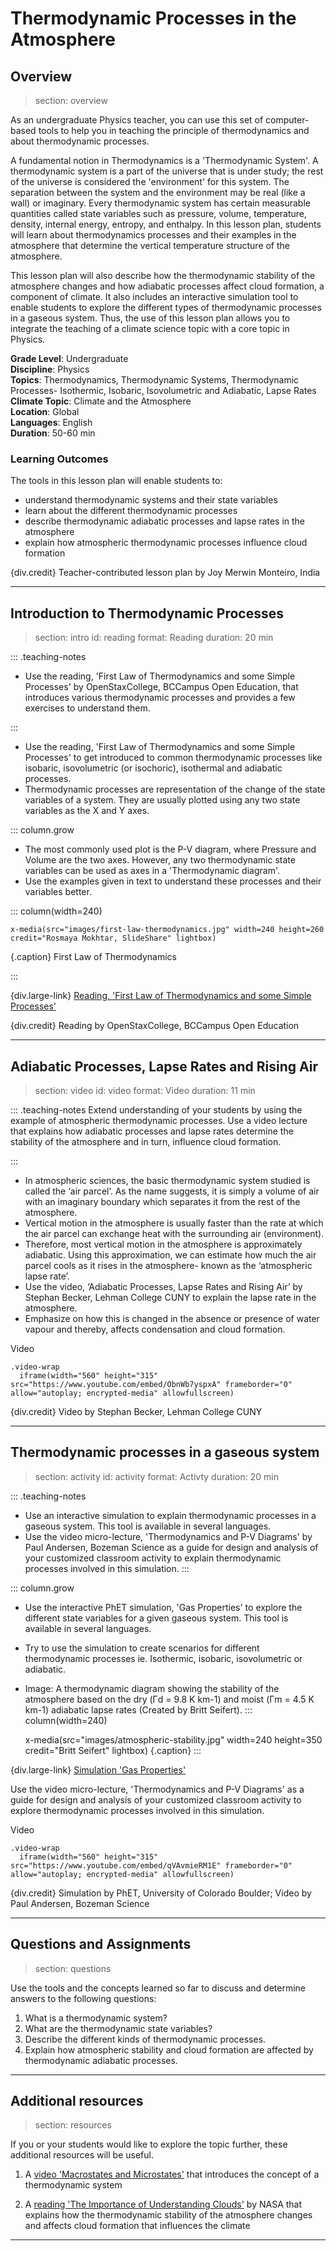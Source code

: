 ﻿# Thermodynamic Processes in the Atmosphere

## Overview
> section: overview

As an undergraduate Physics teacher, you can use this set of computer-based tools to help you in teaching the principle of thermodynamics and about thermodynamic processes.

A fundamental notion in Thermodynamics is a 'Thermodynamic System'. A thermodynamic system is a part of the universe that is under study; the rest of the universe is considered the 'environment' for this system. The separation between the system and the environment may be real (like a wall) or imaginary. Every thermodynamic system has certain measurable quantities called state variables such as pressure, volume, temperature, density, internal energy, entropy, and enthalpy. In this lesson plan, students will learn about thermodynamics processes and their examples in the atmosphere that determine the vertical temperature structure of the atmosphere.

This lesson plan will also describe how the thermodynamic stability of the atmosphere changes and how adiabatic processes affect cloud formation, a component of climate. It also includes an interactive simulation tool to enable students to explore the different types of thermodynamic processes in a gaseous system. Thus, the use of this lesson plan allows you to integrate the teaching of a climate science topic with a core topic in Physics.

__Grade Level__: Undergraduate  
__Discipline__: Physics  
__Topics__:  Thermodynamics, Thermodynamic Systems, Thermodynamic Processes- Isothermic, Isobaric, Isovolumetric and Adiabatic, Lapse Rates  
__Climate Topic__: Climate and the Atmosphere  
__Location__: Global  
__Languages__: English  
__Duration__: 50-60 min  

### Learning Outcomes

The tools in this lesson plan will enable students to:

* understand thermodynamic systems and their state variables
* learn about the different thermodynamic processes
* describe thermodynamic adiabatic processes and lapse rates in the atmosphere
* explain how atmospheric thermodynamic processes influence cloud formation


{div.credit} Teacher-contributed lesson plan by Joy Merwin Monteiro, India

---

## Introduction to Thermodynamic Processes
> section: intro
> id: reading
> format: Reading
> duration: 20 min

::: .teaching-notes
 * Use the reading, 'First Law of Thermodynamics and some Simple Processes' by OpenStaxCollege, BCCampus Open Education, that introduces various thermodynamic processes and provides a few exercises to understand them.

:::

* Use the reading, 'First Law of Thermodynamics and some Simple Processes' to get introduced to common thermodynamic processes like isobaric, isovolumetric (or isochoric), isothermal and adiabatic processes.
* Thermodynamic processes are representation of the change of the state variables of a system. They are usually plotted using any two state variables as the X and Y axes.


::: column.grow
 * The most commonly used plot is the P-V diagram, where Pressure and Volume are the two axes. However, any two thermodynamic state variables can be used as axes in a 'Thermodynamic diagram'.
 * Use the examples given in text to understand these processes and their variables better.


::: column(width=240)

    x-media(src="images/first-law-thermodynamics.jpg" width=240 height=260 credit="Rosmaya Mokhtar, SlideShare" lightbox)

{.caption} First Law of Thermodynamics

:::

{div.large-link} [Reading, 'First Law of Thermodynamics and some Simple Processes'](https://opentextbc.ca/physicstestbook2/chapter/the-first-law-of-thermodynamics-and-some-simple-processes/)

{div.credit} Reading by OpenStaxCollege, BCCampus Open Education


---

## Adiabatic Processes, Lapse Rates and Rising Air
> section: video 
> id: video
> format: Video
> duration: 11 min

::: .teaching-notes
Extend understanding of your students by using the example of atmospheric thermodynamic processes. Use a video lecture that explains how adiabatic processes and lapse rates determine the stability of the atmosphere and in turn, influence cloud formation.

:::
* In atmospheric sciences, the basic thermodynamic system studied is called the ‘air parcel’. As the name suggests, it is simply a volume of air with an imaginary boundary which separates it from the rest of the atmosphere.
* Vertical motion in the atmosphere is usually faster than the rate at which the air parcel can exchange heat with the surrounding air (environment).
* Therefore, most vertical motion in the atmosphere is approximately adiabatic. Using this approximation, we can estimate how much the air parcel cools as it rises in the atmosphere- known as the ‘atmospheric lapse rate’.
* Use the video, ‘Adiabatic Processes, Lapse Rates and Rising Air’ by Stephan Becker, Lehman College CUNY to explain the lapse rate in the atmosphere.
* Emphasize on how this is changed in the absence or presence of water vapour and thereby, affects condensation and cloud formation.



Video

	.video-wrap
      iframe(width="560" height="315" src="https://www.youtube.com/embed/ObnWb7yspxA" frameborder="0" allow="autoplay; encrypted-media" allowfullscreen)


{div.credit} Video by Stephan Becker, Lehman College CUNY

---

## Thermodynamic processes in a gaseous system
> section: activity
> id: activity
> format: Activty
> duration: 20 min

::: .teaching-notes
 * Use an interactive simulation to explain thermodynamic processes in a gaseous system. This tool is available in several languages.
 * Use the video micro-lecture, 'Thermodynamics and P-V Diagrams' by Paul Andersen, Bozeman Science as a guide for design and analysis of your customized classroom activity to explain thermodynamic processes involved in this simulation.
:::


::: column.grow
 * Use the interactive PhET simulation, 'Gas Properties' to explore the different state variables for a given gaseous system. This tool is available in several languages.
 * Try to use the simulation to create scenarios for different thermodynamic processes ie. Isothermic, isobaric, isovolumetric or adiabatic. 
 * Image: A thermodynamic diagram showing the stability of the atmosphere based on the dry (Γd = 9.8 K km-1) and moist (Γm = 4.5 K km-1) adiabatic lapse rates (Created by Britt Seifert).
::: column(width=240)

    x-media(src="images/atmospheric-stability.jpg" width=240 height=350 credit="Britt Seifert" lightbox)
{.caption} 
:::

{div.large-link} [Simulation 'Gas Properties'](https://phet.colorado.edu/en/simulation/legacy/gas-properties)


Use the video micro-lecture, 'Thermodynamics and P-V Diagrams' as a guide for design and analysis of your customized classroom activity to explore thermodynamic processes involved in this simulation.

Video

	.video-wrap
      iframe(width="560" height="315" src="https://www.youtube.com/embed/qVAvmieRM1E" frameborder="0" allow="autoplay; encrypted-media" allowfullscreen)


{div.credit} Simulation by PhET, University of Colorado Boulder; Video by Paul Andersen, Bozeman Science

---

## Questions and Assignments
> section: questions

Use the tools and the concepts learned so far to discuss and determine answers to the following questions:

1. What is a thermodynamic system?
2. What are the thermodynamic state variables?
3. Describe the different kinds of thermodynamic processes.
4. Explain how atmospheric stability and cloud formation are affected by thermodynamic adiabatic processes.

---

## Additional resources
> section: resources

If you or your students would like to explore the topic further, these additional resources will be useful.

1. A [video 'Macrostates and Microstates'](https://www.khanacademy.org/science/physics/thermodynamics/laws-of-thermodynamics/v/macrostates-and-microstates) that introduces the concept of a thermodynamic system

2. A [reading 'The Importance of Understanding Clouds'](https://www.nasa.gov/pdf/135641main_clouds_trifold21.pdf) by NASA that explains how the thermodynamic stability of the atmosphere changes and affects cloud formation that influences the climate


---
